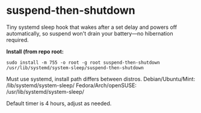 # suspend-then-shutdown

Tiny systemd sleep hook that wakes after a set delay and powers off automatically, so suspend won't drain your battery—no hibernation required.

**Install (from repo root:**
```
sudo install -m 755 -o root -g root suspend-then-shutdown /usr/lib/systemd/system-sleep/suspend-then-shutdown
```

Must use systemd, install path differs between distros.
Debian/Ubuntu/Mint: /lib/systemd/system-sleep/
Fedora/Arch/openSUSE: /usr/lib/systemd/system-sleep/

Default timer is 4 hours, adjust as needed.
